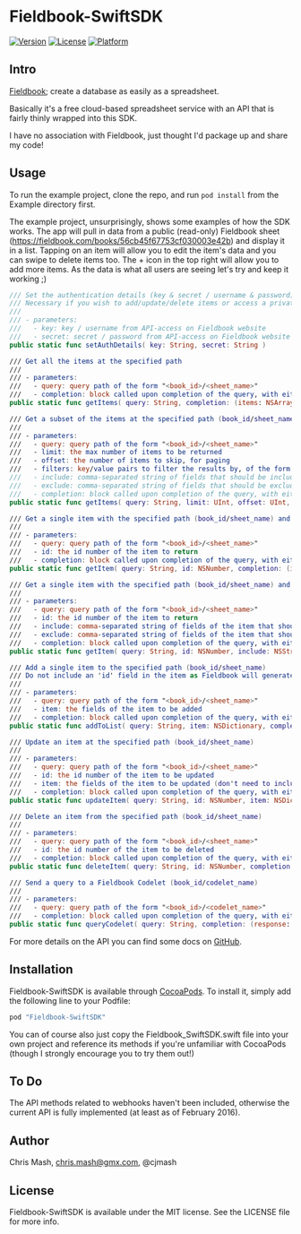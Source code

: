 # Fieldbook-SwiftSDK

[![Version](https://img.shields.io/cocoapods/v/Fieldbook-SwiftSDK.svg?style=flat)](http://cocoapods.org/pods/Fieldbook-SwiftSDK)
[![License](https://img.shields.io/cocoapods/l/Fieldbook-SwiftSDK.svg?style=flat)](http://cocoapods.org/pods/Fieldbook-SwiftSDK)
[![Platform](https://img.shields.io/cocoapods/p/Fieldbook-SwiftSDK.svg?style=flat)](http://cocoapods.org/pods/Fieldbook-SwiftSDK)

## Intro

[Fieldbook](http://fieldbook.com); create a database as easily as a spreadsheet.

Basically it's a free cloud-based spreadsheet service with an API that is fairly thinly wrapped into this SDK.

I have no association with Fieldbook, just thought I'd package up and share my code!

## Usage

To run the example project, clone the repo, and run `pod install` from the Example directory first.

The example project, unsurprisingly, shows some examples of how the SDK works. The app will pull in data from a public (read-only) Fieldbook sheet (https://fieldbook.com/books/56cb45f67753cf030003e42b) and display it in a list. Tapping on an item will allow you to edit the item's data and you can swipe to delete items too. The + icon in the top right will allow you to add more items. As the data is what all users are seeing let's try and keep it working ;)

```swift
/// Set the authentication details (key & secret / username & password)
/// Necessary if you wish to add/update/delete items or access a private book
///
/// - parameters:
///   - key: key / username from API-access on Fieldbook website
///   - secret: secret / password from API-access on Fieldbook website
public static func setAuthDetails( key: String, secret: String )

/// Get all the items at the specified path
///
/// - parameters:
///   - query: query path of the form "<book_id>/<sheet_name>"
///   - completion: block called upon completion of the query, with either an array of items or an error
public static func getItems( query: String, completion: (items: NSArray?, error: NSError?) -> Void )

/// Get a subset of the items at the specified path (book_id/sheet_name)
///
/// - parameters:
///   - query: query path of the form "<book_id>/<sheet_name>"
///   - limit: the max number of items to be returned
///   - offset: the number of items to skip, for paging
///   - filters: key/value pairs to filter the results by, of the form "name=amy". Case-sensitive.
///   - include: comma-separated string of fields that should be included in the returned items. Set to nil to get everything
///   - exclude: comma-separated string of fields that should be excluded in the returned items. Set to nil to get everything
///   - completion: block called upon completion of the query, with either an array of items or an error and a flag specifying whethere there are more items that can be requested
public static func getItems( query: String, limit: UInt, offset: UInt, filters: NSArray?, include: String?, exclude: String?, completion: (items: NSArray?, more: Bool, error: NSError?) -> Void )

/// Get a single item with the specified path (book_id/sheet_name) and id
///
/// - parameters:
///   - query: query path of the form "<book_id>/<sheet_name>"
///   - id: the id number of the item to return
///   - completion: block called upon completion of the query, with either the item or an error
public static func getItem( query: String, id: NSNumber, completion: (item: NSDictionary?, error: NSError?) -> Void )

/// Get a single item with the specified path (book_id/sheet_name) and id
///
/// - parameters:
///   - query: query path of the form "<book_id>/<sheet_name>"
///   - id: the id number of the item to return
///   - include: comma-separated string of fields of the item that should be included. Set to nil to get everything
///   - exclude: comma-separated string of fields of the item that should be excluded. Set to nil to get everything
///   - completion: block called upon completion of the query, with either the item or an error
public static func getItem( query: String, id: NSNumber, include: NSString?, exclude: NSString?, completion: (item: NSDictionary?, error: NSError?) -> Void )

/// Add a single item to the specified path (book_id/sheet_name)
/// Do not include an 'id' field in the item as Fieldbook will generate that itself (your sheet should NOT have an 'id' column as it will cause a clash)
///
/// - parameters:
///   - query: query path of the form "<book_id>/<sheet_name>"
///   - item: the fields of the item to be added
///   - completion: block called upon completion of the query, with either the newly added item or an error
public static func addToList( query: String, item: NSDictionary, completion: (item: NSDictionary?, error: NSError?) -> Void )

/// Update an item at the specified path (book_id/sheet_name)
///
/// - parameters:
///   - query: query path of the form "<book_id>/<sheet_name>"
///   - id: the id number of the item to be updated
///   - item: the fields of the item to be updated (don't need to include fileds that don't need to change)
///   - completion: block called upon completion of the query, with either the newly updated item or an error
public static func updateItem( query: String, id: NSNumber, item: NSDictionary, completion: (item: NSDictionary?, error: NSError?) -> Void )

/// Delete an item from the specified path (book_id/sheet_name)
///
/// - parameters:
///   - query: query path of the form "<book_id>/<sheet_name>"
///   - id: the id number of the item to be deleted
///   - completion: block called upon completion of the query, with either nil or an error
public static func deleteItem( query: String, id: NSNumber, completion: (error: NSError?) -> Void )

/// Send a query to a Fieldbook Codelet (book_id/codelet_name)
///
/// - parameters:
///   - query: query path of the form "<book_id>/<codelet_name>"
///   - completion: block called upon completion of the query, with either the response or an error
public static func queryCodelet( query: String, completion: (response: AnyObject?, error: NSError?) -> Void )
```

For more details on the API you can find some docs on [GitHub](https://github.com/fieldbook/api-docs).

## Installation

Fieldbook-SwiftSDK is available through [CocoaPods](http://cocoapods.org). To install
it, simply add the following line to your Podfile:

```ruby
pod "Fieldbook-SwiftSDK"
```

You can of course also just copy the Fieldbook_SwiftSDK.swift file into your own project and reference its methods if you're unfamiliar with CocoaPods (though I strongly encourage you to try them out!)

## To Do

The API methods related to webhooks haven't been included, otherwise the current API is fully implemented (at least as of February 2016).

## Author

Chris Mash, chris.mash@gmx.com, @cjmash

## License

Fieldbook-SwiftSDK is available under the MIT license. See the LICENSE file for more info.
